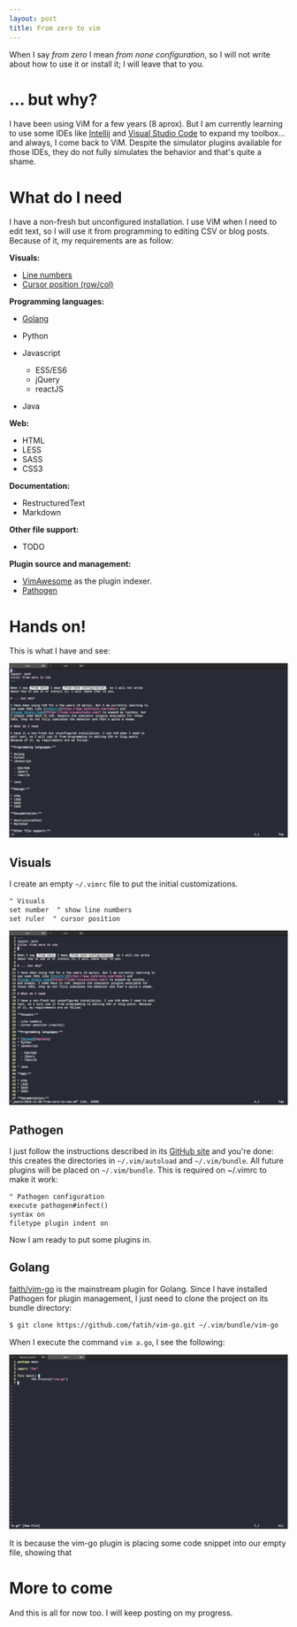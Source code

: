 ```yaml
---
layout: post
title: From zero to vim
---
```


When I say _from zero_ I mean _from none configuration_, so I will not write
about how to use it or install it; I will leave that to you.

# ... but why?

I have been using ViM for a few years (8 aprox). But I am currently learning to
use some IDEs like [Intellij](https://www.jetbrains.com/idea/) and
[Visual Studio Code](https://code.visualstudio.com/) to expand my toolbox...
and always, I come back to ViM. Despite the simulator plugins available for
those IDEs, they do not fully simulates the behavior and that's quite a shame.

# What do I need

I have a non-fresh but unconfigured installation. I use ViM when I need to edit
text, so I will use it from programming to editing CSV or blog posts. Because
of it, my requirements are as follow:

**Visuals:**

- [Line numbers](#visuals)
- [Cursor position (row/col)](#visuals)

**Programming languages:**

* [Golang](#golang)
* Python
* Javascript

  - ES5/ES6
  - jQuery
  - reactJS

* Java

**Web:**

* HTML
* LESS
* SASS
* CSS3

**Documentation:**

* RestructuredText
* Markdown

**Other file support:**

* TODO

**Plugin source and management:**

* [VimAwesome](https://vimawesome.com/) as the plugin indexer.
* [Pathogen](#pathogen)

# Hands on!

This is what I have and see:

![raw vim](/assets/vim/raw-vim.png)

## Visuals

I create an empty `~/.vimrc` file to put the initial customizations.

```vim
" Visuals
set number  " show line numbers
set ruler  " cursor position
```
![visuals](/assets/vim/vim-visuals.png)

## Pathogen

I just follow the instructions described in its
[GitHub site](https://github.com/tpope/vim-pathogen) and you're done: this
creates the directories in `~/.vim/autoload` and `~/.vim/bundle`. All future
plugins will be placed on `~/.vim/bundle`. This is required on ~/.vimrc to
make it work:

```vim
" Pathogen configuration
execute pathogen#infect()
syntax on
filetype plugin indent on
```

Now I am ready to put some plugins in.

## Golang

[faith/vim-go](https://github.com/fatih/vim-go) is the mainstream plugin for
Golang. Since I have installed Pathogen for plugin management, I just need to
clone the project on its bundle directory:

```bash
$ git clone https://github.com/fatih/vim-go.git ~/.vim/bundle/vim-go
```

When I execute the command `vim a.go`, I see the following:

![vim-go](/assets/vim/vim-go.png)

It is because the vim-go plugin is placing some code snippet into our empty file, showing that

# More to come

And this is all for now too. I will keep posting on my progress.
